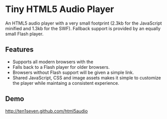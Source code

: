 # Tiny HTML5 Audio Player

An HTML5 audio player with a very small footprint (2.3kb for the JavaScript minified and 1.3kb for the SWF). Fallback support is provided by an equally small Flash player.

## Features

* Supports all modern browsers with the <audio> tag.
* Falls back to a Flash player for older browsers.
* Browsers without Flash support will be given a simple link.
* Shared JavaScript, CSS and image assets makes it simple to customize the player while maintaing a consistent experience.

## Demo

http://ten1seven.github.com/html5audio